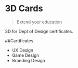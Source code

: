 # 3D Cards

> Extend your education

 3D for Dept of Design
 certificates.

 ##Cartificates

 - UX Design
 - Game Design
 - Branding Design